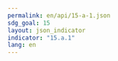 ```yaml
---
permalink: en/api/15-a-1.json
sdg_goal: 15
layout: json_indicator
indicator: "15.a.1"
lang: en
---
```

